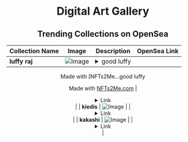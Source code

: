<div align="center">

# Digital Art Gallery

## Trending Collections on OpenSea

| Collection Name                       | Image                                                                                     | Description                       | OpenSea Link                                                                                          |
|---------------------------------------|-------------------------------------------------------------------------------------------|-----------------------------------|--------------------------------------------------------------------------------------------------------|
| **luffy raj** | ![Image](https://i.seadn.io/s/raw/files/ef62d074c46d5422f645ef761689c106.webp?w=500&auto=format?w=200&auto=format) | <details><summary>good luffy

Made with [NFTs2Me...</summary>good luffy

Made with [NFTs2Me.com](https://nfts2me.com/)</details> | <details><summary>Link</summary>[luffy raj](https://opensea.io/collection/luffy-raj)</details> |
| **kiedis** | ![Image](https://i.seadn.io/s/raw/files/708c7cc3cf5788f831fc8dffa7982c18.png?w=500&auto=format?w=200&auto=format) |  | <details><summary>Link</summary>[kiedis](https://opensea.io/collection/kiedis-1)</details> |
| **kakashi** | ![Image](https://i.seadn.io/s/raw/files/f75d7acc5ff099f6ce930a6aa1398ed3.jpg?w=500&auto=format?w=200&auto=format) |  | <details><summary>Link</summary>[kakashi](https://opensea.io/collection/kakashi-32)</details> |

</div>